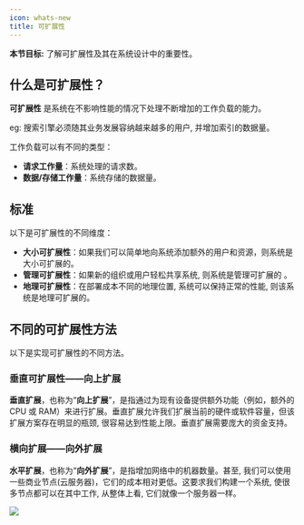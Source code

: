 ```yaml
---
icon: whats-new
title: 可扩展性
---
```


**本节目标:** 了解可扩展性及其在系统设计中的重要性。

## 什么是可扩展性？

**可扩展性** 是系统在不影响性能的情况下处理不断增加的工作负载的能力。

eg: 搜索引擎必须随其业务发展容纳越来越多的用户, 并增加索引的数据量。

工作负载可以有不同的类型：

- **请求工作量**：系统处理的请求数。
- **数据/存储工作量**：系统存储的数据量。

## 标准

以下是可扩展性的不同维度：

- **大小可扩展性**：如果我们可以简单地向系统添加额外的用户和资源，则系统是大小可扩展的。
- **管理可扩展性**：如果新的组织或用户轻松共享系统, 则系统是管理可扩展的 。
- **地理可扩展性**：在部署成本不同的地理位置, 系统可以保持正常的性能, 则该系统是地理可扩展的。

## 不同的可扩展性方法

以下是实现可扩展性的不同方法。

### 垂直可扩展性——向上扩展

**垂直扩展**，也称为“**向上扩展**”，是指通过为现有设备提供额外功能（例如，额外的 CPU 或 RAM）来进行扩展。垂直扩展允许我们扩展当前的硬件或软件容量，但该扩展方案存在明显的瓶颈, 很容易达到性能上限。垂直扩展需要庞大的资金支持。

### 横向扩展——向外扩展

**水平扩展**，也称为“**向外扩展**”，是指增加网络中的机器数量。甚至, 我们可以使用一些商业节点(云服务器)，它们的成本相对更低。这要求我们构建一个系统, 使很多节点都可以在其中工作, 从整体上看, 它们就像一个服务器一样。

![](https://cdn.jsdelivr.net/gh/gaoxiang15125/BlogImage@master/1676381942255.png)